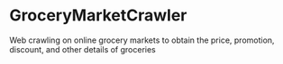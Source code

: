 # GroceryMarketCrawler
Web crawling on online grocery markets to obtain the price, promotion, discount, and other details of groceries
